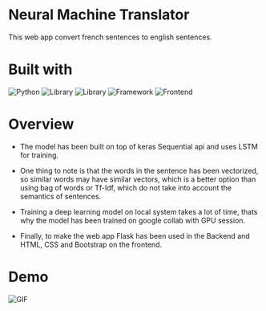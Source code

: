 # Neural Machine Translator

This web app convert french sentences to english sentences.

# Built with

![Python](https://img.shields.io/badge/Python-3.8-blueviolet)
![Library](https://img.shields.io/badge/Library-keras-red)
![Library](https://img.shields.io/badge/Library-tensorflow-blue)
![Framework](https://img.shields.io/badge/Framework-flask-success)
![Frontend](https://img.shields.io/badge/Frontend-HTML%2FCSS%2FJS-blueviolet)

# Overview

-   The model has been built on top of keras Sequential api and uses LSTM for training.

-   One thing to note is that the words in the sentence has been vectorized, so similar words may have similar vectors, which is a better option than using bag of words or Tf-Idf, which do not take into account the semantics of sentences.

-   Training a deep learning model on local system takes a lot of time, thats why the model has been trained on google collab with GPU session.

-   Finally, to make the web app Flask has been used in the Backend and HTML, CSS and Bootstrap on the frontend.

# Demo

![GIF](./code_365_DEMO.gif)
